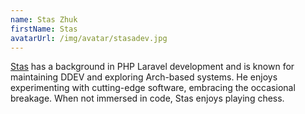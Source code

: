 ```yaml
---
name: Stas Zhuk
firstName: Stas
avatarUrl: /img/avatar/stasadev.jpg
---
```


[Stas](https://github.com/stasadev) has a background in PHP Laravel development and is known for maintaining DDEV and exploring Arch-based systems. He enjoys experimenting with cutting-edge software, embracing the occasional breakage. When not immersed in code, Stas enjoys playing chess.
